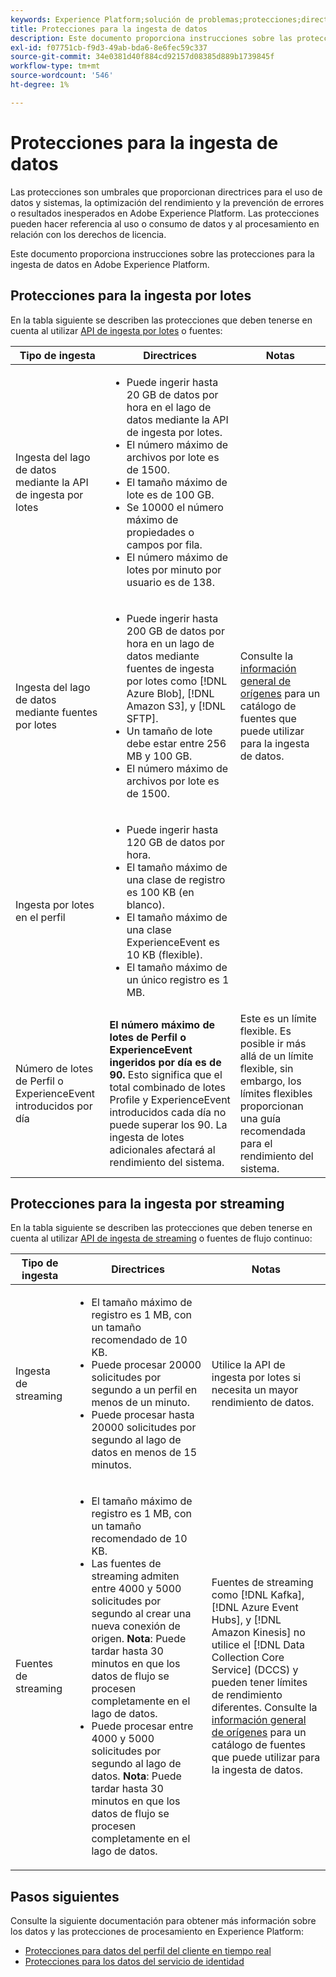 ```yaml
---
keywords: Experience Platform;solución de problemas;protecciones;directrices;
title: Protecciones para la ingesta de datos
description: Este documento proporciona instrucciones sobre las protecciones para la ingesta de datos en Adobe Experience Platform
exl-id: f07751cb-f9d3-49ab-bda6-8e6fec59c337
source-git-commit: 34e0381d40f884cd92157d08385d889b1739845f
workflow-type: tm+mt
source-wordcount: '546'
ht-degree: 1%

---
```


# Protecciones para la ingesta de datos

Las protecciones son umbrales que proporcionan directrices para el uso de datos y sistemas, la optimización del rendimiento y la prevención de errores o resultados inesperados en Adobe Experience Platform. Las protecciones pueden hacer referencia al uso o consumo de datos y al procesamiento en relación con los derechos de licencia.

Este documento proporciona instrucciones sobre las protecciones para la ingesta de datos en Adobe Experience Platform.

## Protecciones para la ingesta por lotes

En la tabla siguiente se describen las protecciones que deben tenerse en cuenta al utilizar [API de ingesta por lotes](./batch-ingestion/overview.md) o fuentes:

| Tipo de ingesta | Directrices | Notas |
| --- | --- | --- |
| Ingesta del lago de datos mediante la API de ingesta por lotes | <ul><li>Puede ingerir hasta 20 GB de datos por hora en el lago de datos mediante la API de ingesta por lotes.</li><li>El número máximo de archivos por lote es de 1500.</li><li>El tamaño máximo de lote es de 100 GB.</li><li>Se 10000 el número máximo de propiedades o campos por fila.</li><li>El número máximo de lotes por minuto por usuario es de 138.</li></ul> |
| Ingesta del lago de datos mediante fuentes por lotes | <ul><li>Puede ingerir hasta 200 GB de datos por hora en un lago de datos mediante fuentes de ingesta por lotes como [!DNL Azure Blob], [!DNL Amazon S3], y [!DNL SFTP].</li><li>Un tamaño de lote debe estar entre 256 MB y 100 GB.</li><li>El número máximo de archivos por lote es de 1500.</li></ul> | Consulte la [información general de orígenes](../sources/home.md) para un catálogo de fuentes que puede utilizar para la ingesta de datos. |
| Ingesta por lotes en el perfil | <ul><li>Puede ingerir hasta 120 GB de datos por hora.</li><li>El tamaño máximo de una clase de registro es 100 KB (en blanco).</li><li>El tamaño máximo de una clase ExperienceEvent es 10 KB (flexible).</li><li>El tamaño máximo de un único registro es 1 MB.</li></ul> |
| Número de lotes de Perfil o ExperienceEvent introducidos por día | **El número máximo de lotes de Perfil o ExperienceEvent ingeridos por día es de 90.** Esto significa que el total combinado de lotes Profile y ExperienceEvent introducidos cada día no puede superar los 90. La ingesta de lotes adicionales afectará al rendimiento del sistema. | Este es un límite flexible. Es posible ir más allá de un límite flexible, sin embargo, los límites flexibles proporcionan una guía recomendada para el rendimiento del sistema. |

## Protecciones para la ingesta por streaming

En la tabla siguiente se describen las protecciones que deben tenerse en cuenta al utilizar [API de ingesta de streaming](./streaming-ingestion/overview.md) o fuentes de flujo continuo:

| Tipo de ingesta | Directrices | Notas |
| --- | --- | --- |
| Ingesta de streaming | <ul><li>El tamaño máximo de registro es 1 MB, con un tamaño recomendado de 10 KB.</li><li>Puede procesar 20000 solicitudes por segundo a un perfil en menos de un minuto.</li><li>Puede procesar hasta 20000 solicitudes por segundo al lago de datos en menos de 15 minutos.</li></ul> | Utilice la API de ingesta por lotes si necesita un mayor rendimiento de datos. |
| Fuentes de streaming | <ul><li>El tamaño máximo de registro es 1 MB, con un tamaño recomendado de 10 KB.</li><li>Las fuentes de streaming admiten entre 4000 y 5000 solicitudes por segundo al crear una nueva conexión de origen. **Nota**: Puede tardar hasta 30 minutos en que los datos de flujo se procesen completamente en el lago de datos.</li><li>Puede procesar entre 4000 y 5000 solicitudes por segundo al lago de datos. **Nota**: Puede tardar hasta 30 minutos en que los datos de flujo se procesen completamente en el lago de datos.</li></ul> | Fuentes de streaming como [!DNL Kafka], [!DNL Azure Event Hubs], y [!DNL Amazon Kinesis] no utilice el [!DNL Data Collection Core Service] (DCCS) y pueden tener límites de rendimiento diferentes. Consulte la [información general de orígenes](../sources/home.md) para un catálogo de fuentes que puede utilizar para la ingesta de datos. |

## Pasos siguientes

Consulte la siguiente documentación para obtener más información sobre los datos y las protecciones de procesamiento en Experience Platform:

* [Protecciones para datos del perfil del cliente en tiempo real](../profile/guardrails.md)
* [Protecciones para los datos del servicio de identidad](../identity-service/guardrails.md)

